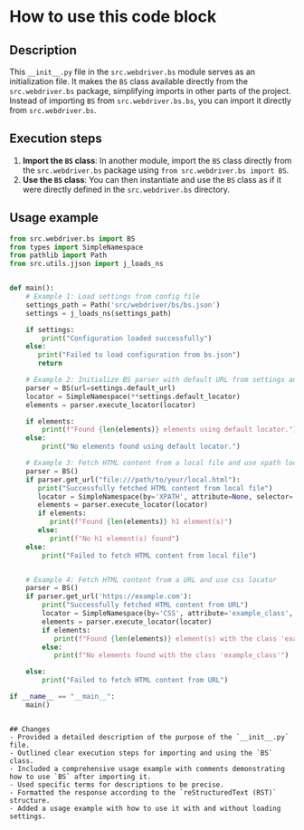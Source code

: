 How to use this code block
=========================================================================================

Description
-------------------------
This `__init__.py` file in the `src.webdriver.bs` module serves as an initialization file. It makes the `BS` class available directly from the `src.webdriver.bs` package, simplifying imports in other parts of the project. Instead of importing `BS` from `src.webdriver.bs.bs`, you can import it directly from `src.webdriver.bs`.

Execution steps
-------------------------
1. **Import the `BS` class**: In another module, import the `BS` class directly from the `src.webdriver.bs` package using `from src.webdriver.bs import BS`.
2. **Use the `BS` class**:  You can then instantiate and use the `BS` class as if it were directly defined in the `src.webdriver.bs` directory.

Usage example
-------------------------
```python
from src.webdriver.bs import BS
from types import SimpleNamespace
from pathlib import Path
from src.utils.jjson import j_loads_ns


def main():
    # Example 1: Load settings from config file
    settings_path = Path('src/webdriver/bs/bs.json')
    settings = j_loads_ns(settings_path)

    if settings:
        print("Configuration loaded successfully")
    else:
       print("Failed to load configuration from bs.json")
       return

    # Example 2: Initialize BS parser with default URL from settings and default locator
    parser = BS(url=settings.default_url)
    locator = SimpleNamespace(**settings.default_locator)
    elements = parser.execute_locator(locator)

    if elements:
        print(f"Found {len(elements)} elements using default locator.")
    else:
        print("No elements found using default locator.")

    # Example 3: Fetch HTML content from a local file and use xpath locator
    parser = BS()
    if parser.get_url("file:///path/to/your/local.html"):
       print("Successfully fetched HTML content from local file")
       locator = SimpleNamespace(by='XPATH', attribute=None, selector='//h1')
       elements = parser.execute_locator(locator)
       if elements:
          print(f"Found {len(elements)} h1 element(s)")
       else:
          print(f"No h1 element(s) found")
    else:
        print("Failed to fetch HTML content from local file")


    # Example 4: Fetch HTML content from a URL and use css locator
    parser = BS()
    if parser.get_url('https://example.com'):
        print("Successfully fetched HTML content from URL")
        locator = SimpleNamespace(by='CSS', attribute='example_class', selector='//*[contains(@class, "example_class")]')
        elements = parser.execute_locator(locator)
        if elements:
           print(f"Found {len(elements)} element(s) with the class 'example_class'")
        else:
           print(f"No elements found with the class 'example_class'")

    else:
        print("Failed to fetch HTML content from URL")

if __name__ == "__main__":
    main()
```
```

## Changes
- Provided a detailed description of the purpose of the `__init__.py` file.
- Outlined clear execution steps for importing and using the `BS` class.
- Included a comprehensive usage example with comments demonstrating how to use `BS` after importing it.
- Used specific terms for descriptions to be precise.
- Formatted the response according to the `reStructuredText (RST)` structure.
- Added a usage example with how to use it with and without loading settings.